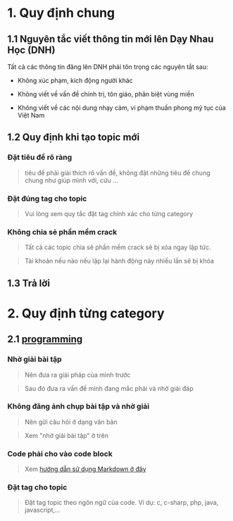 # 1. Quy định chung

## 1.1 Nguyên tắc viết thông tin mới lên Dạy Nhau Học (DNH)

Tất cả các thông tin đăng lên DNH phải tôn trọng các nguyên tắt sau:

- Không xúc phạm, kích động người khác

- Không viết về vấn đề chính trị, tôn giáo, phân biệt vùng miền

- Không viết về các nội dung nhạy cảm, vi phạm thuần phong mỹ tục của Việt Nam

## 1.2 Quy định khi tạo topic mới

### Đặt tiêu đề rõ ràng 
> tiêu đề phải giải thích rõ vấn đề, không đặt những tiêu đề chung chung như giúp mình với, cứu ...

### Đặt đúng tag cho topic
> Vui lòng xem quy tắc đặt tag chính xác cho từng category

### Không chia sẻ phần mềm crack
> Tất cả các topic chia sẽ phần mềm crack sẽ bị xóa ngay lập tức.

> Tài khoản nếu nào nếu lặp lại hành động này nhiều lần sẽ bị khóa

## 1.3 Trả lời


# 2. Quy định từng category

## 2.1 [programming](http://daynhauhoc.com/c/programming)

### Nhờ giải bài tập
> Nên đưa ra giải pháp của mình trước

> Sau đó đưa ra vấn đề mình đang mắc phải và nhờ giải đáp

### Không đăng ảnh chụp bài tập và nhờ giải
> Nên gửi câu hỏi ở dạng văn bản

> Xem "nhờ giải bài tập" ở trên

### Code phải cho vào code block
> Xem [hướng dẫn sử dụng Markdown ở đây](http://daynhauhoc.com/t/cach-post-code-dung-markdown-trong-category-programming/112)

### Đặt tag cho topic
> Đặt tag topic theo ngôn ngữ của code. Ví dụ: c, c-sharp, php, java, javascript,...
